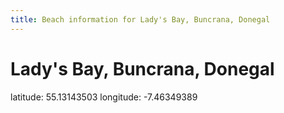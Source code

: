 ```yaml
---
title: Beach information for Lady's Bay, Buncrana, Donegal
---
```

# Lady's Bay, Buncrana, Donegal 

<div class="location-info">latitude: 55.13143503 longitude: -7.46349389</div>
<div id="met-eireann-warnings" onload="get_met_eireann_warnings(EI06)"></div>
<div></div>